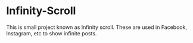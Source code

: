 # Infinity-Scroll
This is small project known as Infinity scroll. These are used in Facebook, Instagram, etc to show infinite posts.
